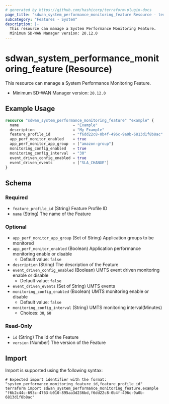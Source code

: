 ```yaml
---
# generated by https://github.com/hashicorp/terraform-plugin-docs
page_title: "sdwan_system_performance_monitoring_feature Resource - terraform-provider-sdwan"
subcategory: "Features - System"
description: |-
  This resource can manage a System Performance Monitoring Feature.
  Minimum SD-WAN Manager version: 20.12.0
---
```


# sdwan_system_performance_monitoring_feature (Resource)

This resource can manage a System Performance Monitoring Feature.
  - Minimum SD-WAN Manager version: `20.12.0`

## Example Usage

```terraform
resource "sdwan_system_performance_monitoring_feature" "example" {
  name                        = "Example"
  description                 = "My Example"
  feature_profile_id          = "f6dd22c8-0b4f-496c-9a0b-6813d1f8b8ac"
  app_perf_monitor_enabled    = true
  app_perf_monitor_app_group  = ["amazon-group"]
  monitoring_config_enabled   = true
  monitoring_config_interval  = "30"
  event_driven_config_enabled = true
  event_driven_events         = ["SLA_CHANGE"]
}
```

<!-- schema generated by tfplugindocs -->
## Schema

### Required

- `feature_profile_id` (String) Feature Profile ID
- `name` (String) The name of the Feature

### Optional

- `app_perf_monitor_app_group` (Set of String) Application groups to be monitored
- `app_perf_monitor_enabled` (Boolean) Application performance monitoring enable or disable
  - Default value: `false`
- `description` (String) The description of the Feature
- `event_driven_config_enabled` (Boolean) UMTS event driven monitoring enable or disable
  - Default value: `false`
- `event_driven_events` (Set of String) UMTS events
- `monitoring_config_enabled` (Boolean) UMTS monitoring enable or disable
  - Default value: `false`
- `monitoring_config_interval` (String) UMTS monitoring interval(Minutes)
  - Choices: `30`, `60`

### Read-Only

- `id` (String) The id of the Feature
- `version` (Number) The version of the Feature

## Import

Import is supported using the following syntax:

```shell
# Expected import identifier with the format: "system_performance_monitoring_feature_id,feature_profile_id"
terraform import sdwan_system_performance_monitoring_feature.example "f6b2c44c-693c-4763-b010-895aa3d236bd,f6dd22c8-0b4f-496c-9a0b-6813d1f8b8ac"
```
